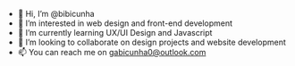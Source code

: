 - 👋 Hi, I’m @bibicunha
- 👀 I’m interested in web design and front-end development
- 🌱 I’m currently learning UX/UI Design and Javascript
- 💞️ I’m looking to collaborate on design projects and website development
- 📫 You can reach me on gabicunha0@outlook.com

<!---
bibicunha/bibicunha is a ✨ special ✨ repository because its `README.md` (this file) appears on your GitHub profile.
You can click the Preview link to take a look at your changes.
--->
